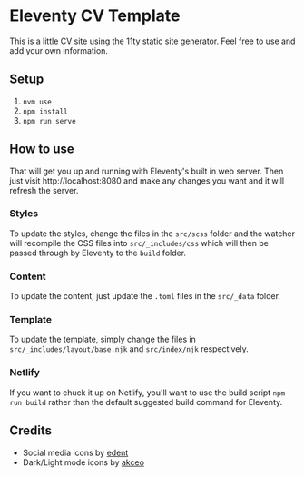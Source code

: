 # Eleventy CV Template
This is a little CV site using the 11ty static site generator. 
Feel free to use and add your own information.

## Setup
1. `nvm use`
2. `npm install`
3. `npm run serve`

## How to use
That will get you up and running with Eleventy's built in web server. Then just visit http://localhost:8080 and make any changes you want and it will refresh the server.

### Styles
To update the styles, change the files in the `src/scss` folder and the watcher will recompile the CSS files into `src/_includes/css` which will then be passed through by Eleventy to the `build` folder.

### Content
To update the content, just update the `.toml` files in the `src/_data` folder.

### Template
To update the template, simply change the files in `src/_includes/layout/base.njk` and `src/index/njk` respectively.

### Netlify
If you want to chuck it up on Netlify, you'll want to use the build script `npm run build` rather than the default suggested build command for Eleventy.

## Credits
* Social media icons by [edent](https://github.com/edent/SuperTinyIcons)
* Dark/Light mode icons by [akceo](https://github.com/akveo/eva-icons)